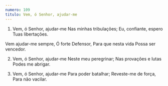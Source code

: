 ```yaml
---
numero: 109
titulo: Vem, ó Senhor, ajudar-me
---
```

1. Vem, ó Senhor, ajudar-me
Nas minhas tribulações;
Eu, confiante, espero
Tuas libertações.

Vem ajudar-me sempre,
Ó forte Defensor,
Para que nesta vida
Possa ser vencedor.

2. Vem, ó Senhor, ajudar-me
Neste meu peregrinar;
Nas provações e lutas
Podes me abrigar.

3. Vem, ó Senhor, ajudar-me
Para poder batalhar;
Reveste-me de força,
Para não vacilar.
